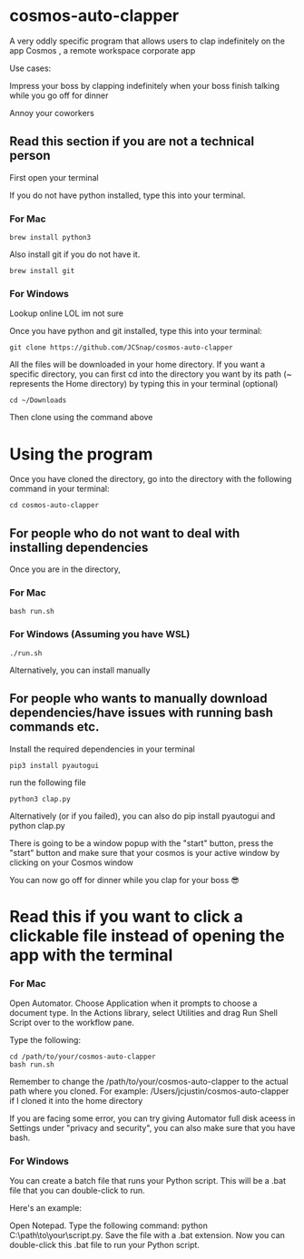 # cosmos-auto-clapper

A very oddly specific program that allows users to clap indefinitely on the app Cosmos , a remote workspace corporate app

Use cases:

Impress your boss by clapping indefinitely when your boss finish talking while you go off for dinner

Annoy your coworkers

## Read this section if you are not a technical person

First open your terminal

If you do not have python installed, type this into your terminal.

### For Mac

```
brew install python3
```

Also install git if you do not have it.

```
brew install git
```

### For Windows

Lookup online LOL im not sure

Once you have python and git installed, type this into your terminal:

```
git clone https://github.com/JCSnap/cosmos-auto-clapper
```

All the files will be downloaded in your home directory. If you want a specific directory, you can first cd into the directory you want by its path (~ represents the Home directory) by typing this in your terminal (optional)

```
cd ~/Downloads
```

Then clone using the command above

# Using the program

Once you have cloned the directory, go into the directory with the following command in your terminal:

```
cd cosmos-auto-clapper
```

## For people who do not want to deal with installing dependencies

Once you are in the directory,

### For Mac

```
bash run.sh
```

### For Windows (Assuming you have WSL)

```
./run.sh
```

Alternatively, you can install manually

## For people who wants to manually download dependencies/have issues with running bash commands etc.

Install the required dependencies in your terminal

```
pip3 install pyautogui
```

run the following file

```
python3 clap.py
```

Alternatively (or if you failed), you can also do pip install pyautogui and python clap.py

There is going to be a window popup with the "start" button, press the "start" button and make sure that your cosmos is your active window by clicking on your Cosmos window

You can now go off for dinner while you clap for your boss 😎

# Read this if you want to click a clickable file instead of opening the app with the terminal

### For Mac

Open Automator.
Choose Application when it prompts to choose a document type.
In the Actions library, select Utilities and drag Run Shell Script over to the workflow pane.

Type the following:

```
cd /path/to/your/cosmos-auto-clapper
bash run.sh
```

Remember to change the /path/to/your/cosmos-auto-clapper to the actual path where you cloned. For example: /Users/jcjustin/cosmos-auto-clapper if I cloned it into the home directory

If you are facing some error, you can try giving Automator full disk aceess in Settings under "privacy and security", you can also make sure that you have bash.

### For Windows

You can create a batch file that runs your Python script. This will be a .bat file that you can double-click to run.

Here's an example:

Open Notepad.
Type the following command: python C:\path\to\your\script.py.
Save the file with a .bat extension.
Now you can double-click this .bat file to run your Python script.
